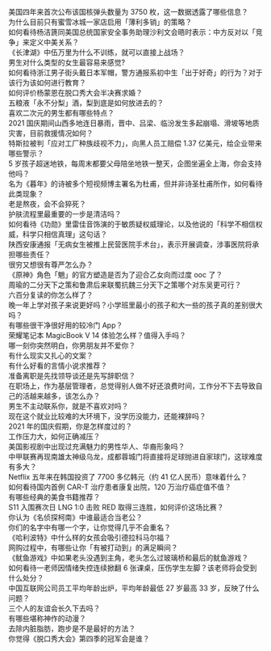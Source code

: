 美国四年来首次公布该国核弹头数量为 3750 枚，这一数据透露了哪些信息？  
为什么目前只有蜜雪冰城一家店启用「薄利多销」的策略？  
如何看待杨洁篪同美国总统国家安全事务助理沙利文会晤时表示：中方反对以「竞争」来定义中美关系？  
《长津湖》中伍万里为什么不训练，就可以直接上战场？  
男生对什么类型的女生最容易来感觉?  
如何看待浙江男子街头戴日本军帽，警方通报系初中生「出于好奇」的行为？对于该行为该如何进行教育？  
如何评价杨蒙恩在脱口秀大会半决赛求婚？  
五粮液「永不分梨」酒，梨到底是如何放进去的？  
喜欢二次元的男生都有哪些特点？  
2021 国庆期间山西多地连日暴雨，晋中、吕梁、临汾发生多起崩塌、滑坡等地质灾害，目前救援情况如何？  
特斯拉被判「应对工厂种族歧视不力」，向黑人员工赔偿 1.37 亿美元，给企业带来哪些警示？  
5 岁孩子超迷地铁，每周末都要父母陪坐地铁一整天，企图坐遍全上海，你会支持他吗？  
名为《暮年》的诗被多个短视频博主署名为杜甫，但并非诗圣杜甫所作，如何看待此类现象？  
老是熬夜，会不会猝死？  
护肤流程里最重要的一步是清洁吗？  
如何看待《功勋》里雷佳音饰演的于敏质疑权威理论，以及他说的「科学不相信权威，科学只相信真理」这句话？  
陕西安康通报「无病女生被推上民营医院手术台」，表示开展调查，涉事医院将承担哪些责任？  
很穷又想很有尊严怎么办？  
《原神》角色「魈」的官方塑造是否为了迎合乙女向而过度 ooc 了？  
周瑜的二分天下之策和鲁肃后来联蜀抗魏三分天下之策哪个对东吴更可行？  
六百分复读的你怎么样了？  
晚一年上学对孩子来说更好吗？小学班里最小的孩子和大一些的孩子真的差别很大吗？  
有哪些很干净很好用的较冷门 App？  
荣耀笔记本 MagicBook V 14 体验怎么样？值得入手吗？  
哪一刻你突然明白，你男朋友并不爱你？  
有什么现实又扎心的文案？  
有什么好看的言情小说求推荐？  
准备离职是先找领导谈还是先写辞职信？  
在职场上，作为基层管理者，总觉得别人做不好还浪费时间，工作分不下去导致自己的活越来越多，该怎么办？  
男生不主动联系你，就是不喜欢对吗？  
现在这个就业比较难的大环境下，没学历没能力，还能裸辞吗？  
2021 年的国庆假期，你是怎样度过的？  
工作压力大，如何正确减压？  
美国影视剧中出现过充满魅力的男性华人、华裔形象吗？  
中甲联赛再现南雄太神级乌龙，成都蓉城门将直接将足球抛进自家球门，这球难度有多大？  
Netflix 五年来在韩国投资了 7700 多亿韩元（约 41 亿人民币）意味着什么？  
如何看待国内首例 CAR-T 治疗患者康复出院，120 万治疗癌症值不值？  
有哪些经典的美食书籍推荐？  
S11 入围赛次日 LNG 1:0 击败 RED 取得三连胜，如何评价这场比赛？  
你认为《名侦探柯南》中谁最适合当老公？  
你们的名字中有哪一个字，让你觉得几乎不会重名？  
《哈利波特》中什么样的女孩会吸引德拉科马尔福？  
网购过程中，有哪些让你「有被打动到」的满足瞬间？  
《鱿鱼游戏》中如果老头没遇到主角，老头怎么过玻璃桥和最后的鱿鱼游戏？  
如何看待一老师因情绪失控连续掀翻 6 张课桌，压伤学生左脚？该老师将会受到什么处分？  
中国互联网公司员工平均年龄出炉，平均年龄最低 27 岁最高 33 岁，反映了什么问题？  
三个人的友谊会长久下去吗？  
有哪些堪称神作的动漫？  
去除内脏脂肪，跑步是不是最好的方法？  
你觉得《脱口秀大会》第四季的冠军会是谁？  
